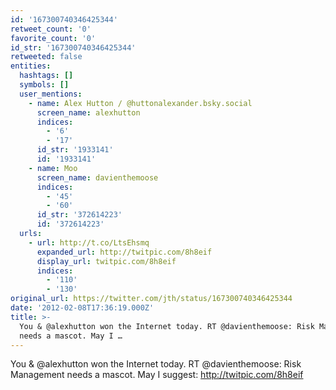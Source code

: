 ```yaml
---
id: '167300740346425344'
retweet_count: '0'
favorite_count: '0'
id_str: '167300740346425344'
retweeted: false
entities:
  hashtags: []
  symbols: []
  user_mentions:
    - name: Alex Hutton / @huttonalexander.bsky.social
      screen_name: alexhutton
      indices:
        - '6'
        - '17'
      id_str: '1933141'
      id: '1933141'
    - name: Moo
      screen_name: davienthemoose
      indices:
        - '45'
        - '60'
      id_str: '372614223'
      id: '372614223'
  urls:
    - url: http://t.co/LtsEhsmq
      expanded_url: http://twitpic.com/8h8eif
      display_url: twitpic.com/8h8eif
      indices:
        - '110'
        - '130'
original_url: https://twitter.com/jth/status/167300740346425344
date: '2012-02-08T17:36:19.000Z'
title: >-
  You & @alexhutton won the Internet today. RT @davienthemoose: Risk Management
  needs a mascot. May I …
---
```


You & @alexhutton won the Internet today. RT @davienthemoose: Risk Management needs a mascot. May I suggest:  http://twitpic.com/8h8eif